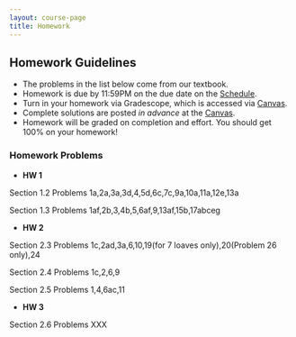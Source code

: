 ```yaml
---
layout: course-page
title: Homework
---
```


## Homework Guidelines

  * The problems in the list below come from our textbook.
  * Homework is due by 11:59PM on the due date on the [Schedule](assets/general/schedule.pdf).  
  * Turn in your homework via Gradescope, which is accessed via [Canvas](https://canvas.alaska.edu).
  * Complete solutions are posted _in advance_ at the [Canvas](https://canvas.alaska.edu). 
  * Homework will be graded on completion and effort.  You should get 100% on your homework!

### Homework Problems

  * **HW 1** 
  >
  Section 1.2 Problems 1a,2a,3a,3d,4,5d,6c,7c,9a,10a,11a,12e,13a
>
Section 1.3 Problems 1af,2b,3,4b,5,6af,9,13af,15b,17abceg
>
  * **HW 2** 
>
Section 2.3 Problems 1c,2ad,3a,6,10,19(for 7 loaves only),20(Problem 26 only),24

Section 2.4 Problems 1c,2,6,9

Section 2.5 Problems 1,4,6ac,11

 * **HW 3**

Section 2.6 Problems XXX
